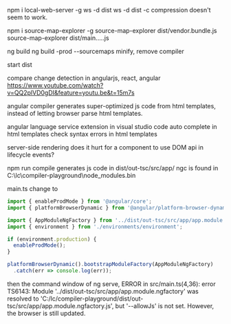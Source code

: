 npm i local-web-server -g 
  ws -d dist
  ws -d dist -c
    compression doesn't seem to work.

npm i source-map-explorer -g
  source-map-explorer dist/vendor.bundle.js
  source-map-explorer dist/main.....js

ng build
ng build -prod --sourcemaps
  minify, remove compiler

start dist

compare change detection in angularjs, react, angular
  https://www.youtube.com/watch?v=QQ2plVD0gDI&feature=youtu.be&t=15m7s

angular compiler generates super-optimized js code from html templates, instead of letting
browser parse html templates.

angular language service extension in visual studio code
    auto complete in html templates
    check syntax errors in html templates

server-side rendering
    does it hurt for a component to use DOM api in lifecycle events?

npm run compile
  generates js code in dist/out-tsc/src/app/
  ngc is found in C:\lc\compiler-playground\node_modules\.bin

main.ts change to
```javascript
import { enableProdMode } from '@angular/core';
import { platformBrowserDynamic } from '@angular/platform-browser-dynamic';

import { AppModuleNgFactory } from '../dist/out-tsc/src/app/app.module.ngfactory';
import { environment } from './environments/environment';

if (environment.production) {
  enableProdMode();
}

platformBrowserDynamic().bootstrapModuleFactory(AppModuleNgFactory)
  .catch(err => console.log(err));
```
then the command window of ng serve,
ERROR in src/main.ts(4,36): error TS6143: Module '../dist/out-tsc/src/app/app.module.ngfactory' was resolved to 'C:/lc/compiler-playground/dist/out-tsc/src/app/app.module.ngfactory.js', but '--allowJs' is not set.
However, the browser is still updated.
